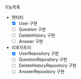 기능목록
- 엔티티
  - [x] User 구현
  - [ ] Question 구현
  - [ ] DeleteHistory 구현
  - [ ] Answer 구현
- 리포지토리
  - [x] UserRepository 구현
  - [ ] QuestionRepository 구현
  - [ ] DeleteHistoryRepository 구현
  - [ ] AnswerRepository 구현
